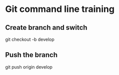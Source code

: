 # Git command line training

## Create branch and switch
git checkout -b develop

## Push the branch
git push origin develop